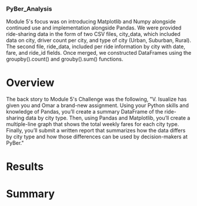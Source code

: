 ### PyBer_Analysis
Module 5's focus was on introducing Matplotlib and Numpy alongside continued use and implementation alongside Pandas.  We were provided ride-sharing data in the form of two CSV files, city_data, which included data on city, driver count per city, and type of city (Urban, Suburban, Rural).  The second file, ride_data, included per ride information by city with date, fare, and ride_id fields.  Once merged, we constructed DataFrames using the groupby().count() and grouby().sum() functions.

# Overview
The back story to Module 5's Challenge was the following, "V. Isualize has given you and Omar a brand-new assignment. Using your Python skills and knowledge of Pandas, you’ll create a summary DataFrame of the ride-sharing data by city type. Then, using Pandas and Matplotlib, you’ll create a multiple-line graph that shows the total weekly fares for each city type. Finally, you’ll submit a written report that summarizes how the data differs by city type and how those differences can be used by decision-makers at PyBer."

# Results

# Summary
